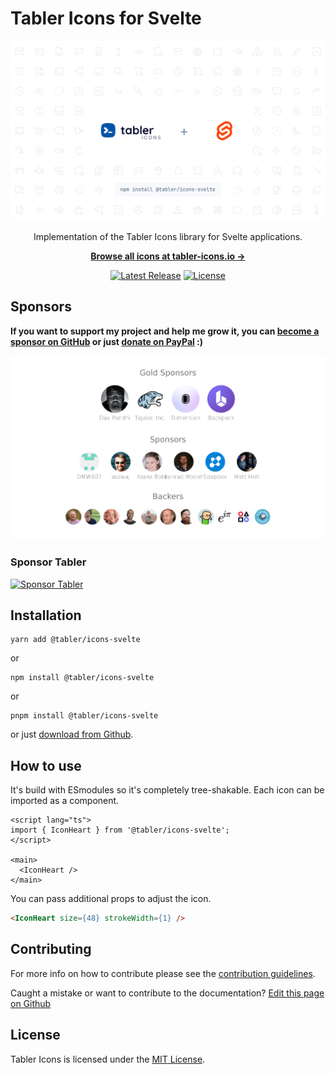 # Tabler Icons for Svelte

<p align="center">
  <img src="https://raw.githubusercontent.com/tabler/tabler-icons/master/.github/packages/og-package-svelte.png" alt="Tabler Icons" width="838">
</p>

<p align="center">
Implementation of the Tabler Icons library for Svelte applications.
<p>

<p align="center">
  <a href="https://tabler-icons.io/"><strong>Browse all icons at tabler-icons.io &rarr;</strong></a>
</p>

<p align="center">
    <a href="https://github.com/tabler/tabler-icons/releases"><img src="https://img.shields.io/npm/v/@tabler/icons" alt="Latest Release"></a>
    <a href="https://github.com/tabler/tabler-icons/blob/master/LICENSE"><img src="https://img.shields.io/npm/l/@tabler/icons.svg" alt="License"></a>
</p>

## Sponsors

**If you want to support my project and help me grow it, you can [become a sponsor on GitHub](https://github.com/sponsors/codecalm) or just [donate on PayPal](https://paypal.me/codecalm) :)**

<a href="https://github.com/sponsors/codecalm">
  <img src='https://raw.githubusercontent.com/tabler/static/main/sponsors.png'>
</a>

### Sponsor Tabler

<a href="https://github.com/sponsors/codecalm" target="_blank"><img src="https://github.com/tabler/tabler/raw/dev/src/static/sponsor-banner-readme.png?raw=true" alt="Sponsor Tabler" /></a>

## Installation

```
yarn add @tabler/icons-svelte
```

or

```
npm install @tabler/icons-svelte
```

or

```
pnpm install @tabler/icons-svelte
```

or just [download from Github](https://github.com/tabler/tabler-icons/releases).

## How to use

It's build with ESmodules so it's completely tree-shakable. Each icon can be imported as a component.

```sveltehtml
<script lang="ts">
import { IconHeart } from '@tabler/icons-svelte';
</script>

<main>
  <IconHeart />
</main>
```

You can pass additional props to adjust the icon.

```html
<IconHeart size={48} strokeWidth={1} />
```

## Contributing

For more info on how to contribute please see the [contribution guidelines](https://github.com/tabler/tabler-icons/blob/main/CONTRIBUTING.md).

Caught a mistake or want to contribute to the documentation? [Edit this page on Github](https://github.com/tabler/tabler-icons/blob/main/packages/icons-svelte/README.md)

## License

Tabler Icons is licensed under the [MIT License](https://github.com/tabler/tabler-icons/blob/master/LICENSE).
